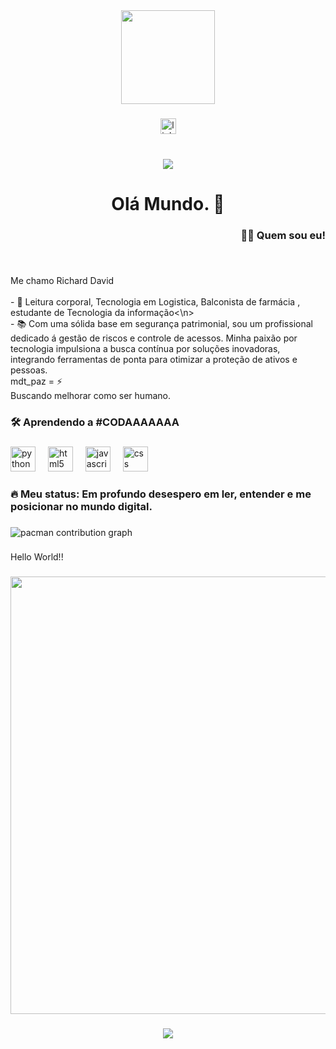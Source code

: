 <div align="center">
  <img height="150" src="https://media3.giphy.com/media/v1.Y2lkPTc5MGI3NjExbTA4NWtiMTdvNmZyczQxOHdzZ3c2dzhweHZ2bTcybXN4MXkwbWQ0eiZlcD12MV9pbnRlcm5hbF9naWZfYnlfaWQmY3Q9Zw/Fr1ma61Lh1XspqQmRm/giphy.gif"  />
</div>

###

<div align="center">
  <a href="https://www.linkedin.com/in/richard-dvd-3a57b8380/" target="_blank">
    <img src="https://img.shields.io/static/v1?message=LinkedIn&logo=linkedin&label=&color=0077B5&logoColor=white&labelColor=&style=for-the-badge" height="25" alt="linkedin logo"  />
  </a>
</div>

###

<br clear="both">

<div align="center">
  <img src="https://visitor-badge.laobi.icu/badge?page_id=maurodesouz.maurodesouz&left_color=black&right_color=royalblue&left_text=Richard%20David"  />
</div>

###

<h1 align="center">Olá Mundo. 👋</h1>

###

<h3 align="right">👩‍💻  Quem sou eu!</h3>

###

<br clear="both">

<p align="left">Me chamo Richard David<br><br>- 🔭 Leitura corporal, Tecnologia em Logistica, Balconista de farmácia , estudante de Tecnologia da informação<\n> <br>- 📚 Com uma sólida base em segurança patrimonial, sou um profissional dedicado á gestão de riscos e controle de acessos. Minha paixão por tecnologia impulsiona a busca contínua por soluções inovadoras, integrando ferramentas de ponta para otimizar a proteção de ativos e pessoas.<br>                    mdt_paz = ⚡<br>Buscando melhorar como ser humano.</p>

###

<h3 align="left">🛠 Aprendendo a #CODAAAAAAA</h3>

###

<div align="left">
  <img src="https://cdn.jsdelivr.net/gh/devicons/devicon/icons/python/python-original-wordmark.svg" height="40" alt="python logo"  />
  <img width="12" />
  <img src="https://cdn.jsdelivr.net/gh/devicons/devicon/icons/html5/html5-original-wordmark.svg" height="40" alt="html5 logo"  />
  <img width="12" />
  <img src="https://cdn.jsdelivr.net/gh/devicons/devicon/icons/javascript/javascript-original.svg" height="40" alt="javascript logo"  />
  <img width="12" />
  <img src="https://cdn.jsdelivr.net/gh/devicons/devicon/icons/css3/css3-original-wordmark.svg" height="40" alt="css logo"  />
</div>

###

<h3 align="left">🔥   Meu status: Em profundo desespero em ler, entender e me posicionar no mundo digital.</h3>

###

<picture>
  <source media="(prefers-color-scheme: dark)" srcset="https://raw.githubusercontent.com/maurodesouz/maurodesouz/output/pacman-contribution-graph-dark.svg">
  <source media="(prefers-color-scheme: light)" srcset="https://raw.githubusercontent.com/maurodesouz/maurodesouz/output/pacman-contribution-graph.svg">
  <img alt="pacman contribution graph" src="https://raw.githubusercontent.com/maurodesouz/maurodesouz/output/pacman-contribution-graph.svg">
</picture>

###

<p align="left">Hello World!!</p>

###

<div align="center">
  <img height="700" src="https://lh3.googleusercontent.com/pw/AP1GczPkuaP23xXX1MovXe6loLPQovwvirOM15Bh5-ITk1rB5CxD97vIhkc2PgynsTi7ltPN7st2iySK6-7r8X8dOWRR-Wm1PiPTMHFE00aFmiq78bekFfaov358TqMifUcbabzdCdNonpBKpiEPZ3SPnFc=w475-h633-s-no-gm?authuser=0"  />
</div>

###

<div align="center">
  <img src="https://spotify-recently-played-readme.vercel.app/api?user=31t5oc6mbwzq4sjdwljzrftn7lo4"  />
</div>

###
